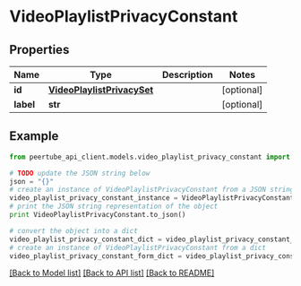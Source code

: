 # VideoPlaylistPrivacyConstant


## Properties
Name | Type | Description | Notes
------------ | ------------- | ------------- | -------------
**id** | [**VideoPlaylistPrivacySet**](VideoPlaylistPrivacySet.md) |  | [optional] 
**label** | **str** |  | [optional] 

## Example

```python
from peertube_api_client.models.video_playlist_privacy_constant import VideoPlaylistPrivacyConstant

# TODO update the JSON string below
json = "{}"
# create an instance of VideoPlaylistPrivacyConstant from a JSON string
video_playlist_privacy_constant_instance = VideoPlaylistPrivacyConstant.from_json(json)
# print the JSON string representation of the object
print VideoPlaylistPrivacyConstant.to_json()

# convert the object into a dict
video_playlist_privacy_constant_dict = video_playlist_privacy_constant_instance.to_dict()
# create an instance of VideoPlaylistPrivacyConstant from a dict
video_playlist_privacy_constant_form_dict = video_playlist_privacy_constant.from_dict(video_playlist_privacy_constant_dict)
```
[[Back to Model list]](../README.md#documentation-for-models) [[Back to API list]](../README.md#documentation-for-api-endpoints) [[Back to README]](../README.md)


